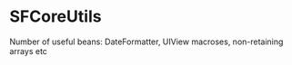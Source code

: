 SFCoreUtils
===========

Number of useful beans: DateFormatter, UIView macroses, non-retaining arrays etc
